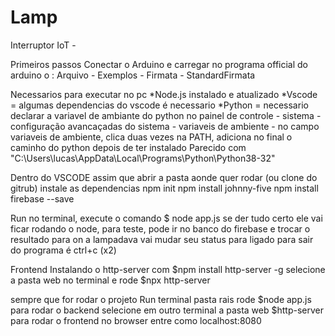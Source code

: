# Lamp
Interruptor IoT - 

Primeiros passos 
Conectar o Arduino e carregar no programa official do arduino o :
Arquivo - Exemplos - Firmata - StandardFirmata

Necessarios para executar no pc
*Node.js instalado e atualizado
*Vscode = algumas dependencias do vscode é necessario
*Python = necessario declarar a variavel de ambiante do python no painel de controle - sistema - configuração avancaçadas do sistema -
variaveis de ambiente - no campo variaveis de ambiente, clica duas vezes na PATH, adiciona no final o caminho do python depois de 
ter instalado Parecido com "C:\Users\lucas\AppData\Local\Programs\Python\Python38-32" 

Dentro do VSCODE
assim que abrir a pasta aonde quer rodar (ou clone do gitrub) instale as dependencias
npm init
npm install johnny-five 
npm install firebase --save

Run
no terminal, execute o comando 
$ node app.js
se der tudo certo ele vai ficar rodando o node, para teste, pode ir no banco do firebase e trocar o resultado para on
a lampadava vai mudar seu status para ligado
para sair do programa é ctrl+c (x2)

Frontend
Instalando o http-server com
$npm install http-server -g
selecione a pasta web no terminal e rode
$npx http-server

sempre que for rodar o projeto
Run terminal
pasta rais rode
$node app.js 
para rodar o backend
selecione em outro terminal a pasta web
$http-server
para rodar o frontend
no browser entre como 
localhost:8080